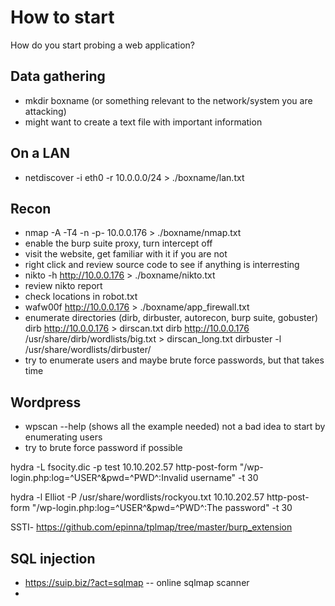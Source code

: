 # How to start
How do you start probing a web application?

## Data gathering
- mkdir boxname (or something relevant to the network/system you are attacking)
- might want to create a text file with important information

## On a LAN
- netdiscover -i eth0 -r 10.0.0.0/24 > ./boxname/lan.txt

## Recon
- nmap -A -T4 -n -p- 10.0.0.176 > ./boxname/nmap.txt
- enable the burp suite proxy, turn intercept off
- visit the website, get familiar with it if you are not
- right click and review source code to see if anything is interresting
- nikto -h http://10.0.0.176 > ./boxname/nikto.txt
- review nikto report
- check locations in robot.txt
- wafw00f http://10.0.0.176 > ./boxname/app_firewall.txt
- enumerate directories (dirb, dirbuster, autorecon, burp suite, gobuster)
 dirb http://10.0.0.176 > dirscan.txt
 dirb http://10.0.0.176 /usr/share/dirb/wordlists/big.txt > dirscan_long.txt
 dirbuster -l /usr/share/wordlists/dirbuster/<pick one of the files>
- try to enumerate users and maybe brute force passwords, but that takes time

## Wordpress
- wpscan --help (shows all the example needed)
  not a bad idea to start by enumerating users
- try to brute force password if possible 

 hydra -L fsocity.dic -p test 10.10.202.57 http-post-form "/wp-login.php:log=^USER^&pwd=^PWD^:Invalid username" -t 30

hydra -l Elliot -P /usr/share/wordlists/rockyou.txt 10.10.202.57 http-post-form "/wp-login.php:log=^USER^&pwd=^PWD^:The password" -t 30
    
SSTI- https://github.com/epinna/tplmap/tree/master/burp_extension

    
## SQL injection
* https://suip.biz/?act=sqlmap  -- online sqlmap scanner
* 
